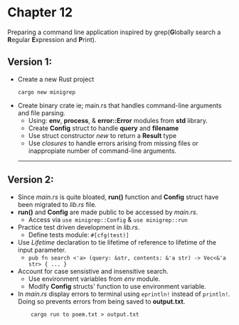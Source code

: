 # Chapter 12
 Preparing a command line application inspired by grep(**G**lobally search a **R**egular **E**xpression and **P**rint).

 ## Version 1:  
* Create a new Rust project
    ```console 
    cargo new minigrep
    ```
* Create binary crate ie; main.rs that handles command-line arguments and file parsing.
    *  Using: **env**, **process**, & **error::Error** modules from **std** library.
    * Create **Config** struct to handle **query** and **filename**
    * Use struct constructor *new* to return a **Result** type 
    * Use *closures* to handle errors arising from missing files or inappropiate number of command-line arguments. 
  *  *  *  

 ## Version 2:
 * Since *main.rs* is quite bloated, **run()** function and **Config** struct have been migrated to *lib.rs* file.  
 * **run()** and **Config** are made public to be accessed by *main.rs*. 
    *   Access via `use minigrep::Config` & `use minigrep::run`
 * Practice test driven development in *lib.rs*.  
    * Define tests module: `#[cfg(test)]`
 * Use *Lifetime* declaration to tie lifetime of reference to lifetime of the input parameter.
    * `pub fn search <'a> (query: &str, contents: &'a str) -> Vec<&'a str> { ... }`
 * Account for case sensistive and insensitive search.
    * Use environment variables from *env* module.
    * Modify **Config** structs' function to use environment variable.
 * In *main.rs* display errors to terminal using `eprintln!` instead of `println!`. Doing so prevents errors from being saved to **output.txt**.
    ```console 
        cargo run to poem.txt > output.txt 
    ```

